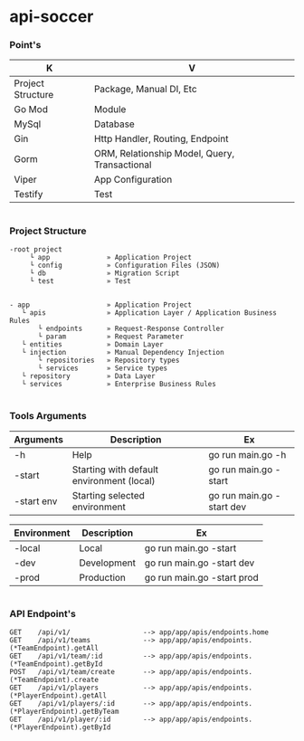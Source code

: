 # api-soccer 

### Point's
| K | V
| ------ | ------ | 
| Project Structure | Package, Manual DI, Etc 
| Go Mod | Module
| MySql | Database 
| Gin | Http Handler, Routing, Endpoint
| Gorm | ORM, Relationship Model, Query, Transactional
| Viper | App Configuration 
| Testify | Test

#
### Project Structure
```
-root project
     └ app              » Application Project
     └ config           » Configuration Files (JSON)
     └ db               » Migration Script
     └ test             » Test


- app                   » Application Project 
   └ apis               » Application Layer / Application Business Rules
       └ endpoints      » Request-Response Controller  
       └ param          » Request Parameter
   └ entities           » Domain Layer
   └ injection          » Manual Dependency Injection
       └ repositories   » Repository types
       └ services       » Service types
   └ repository         » Data Layer 
   └ services           » Enterprise Business Rules
```

#
### Tools Arguments
| Arguments | Description | Ex
| ------  | ------ | ------ | 
|  -h     | Help   |  go run main.go -h
|  -start | Starting with default environment (local)   |  go run main.go -start
|  -start env | Starting selected environment |  go run main.go -start dev

| Environment | Description | Ex
| ------  | ------ | ------ | 
|  -local | Local   |  go run main.go -start
|  -dev | Development | go run main.go -start dev
|  -prod | Production | go run main.go -start prod




#
### API Endpoint's
```
GET    /api/v1/                  --> app/app/apis/endpoints.home
GET    /api/v1/teams             --> app/app/apis/endpoints.(*TeamEndpoint).getAll
GET    /api/v1/team/:id          --> app/app/apis/endpoints.(*TeamEndpoint).getById
POST   /api/v1/team/create       --> app/app/apis/endpoints.(*TeamEndpoint).create
GET    /api/v1/players           --> app/app/apis/endpoints.(*PlayerEndpoint).getAll
GET    /api/v1/players/:id       --> app/app/apis/endpoints.(*PlayerEndpoint).getByTeam
GET    /api/v1/player/:id        --> app/app/apis/endpoints.(*PlayerEndpoint).getById
```
